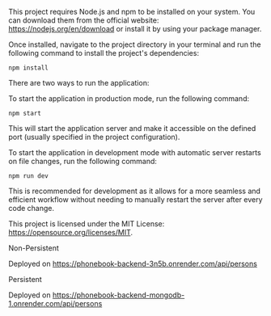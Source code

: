 This project requires Node.js and npm to be installed on your system. You can download them from the official website: https://nodejs.org/en/download or install it by using your package manager.

Once installed, navigate to the project directory in your terminal and run the following command to install the project's dependencies:

```
npm install
```
There are two ways to run the application:

To start the application in production mode, run the following command:

```
npm start
```

This will start the application server and make it accessible on the defined port (usually specified in the project configuration).


To start the application in development mode with automatic server restarts on file changes, run the following command:

```
npm run dev
```

This is recommended for development as it allows for a more seamless and efficient workflow without needing to manually restart the server after every code change.


This project is licensed under the MIT License: https://opensource.org/licenses/MIT.

Non-Persistent

Deployed on https://phonebook-backend-3n5b.onrender.com/api/persons

Persistent 

Deployed on https://phonebook-backend-mongodb-1.onrender.com/api/persons
